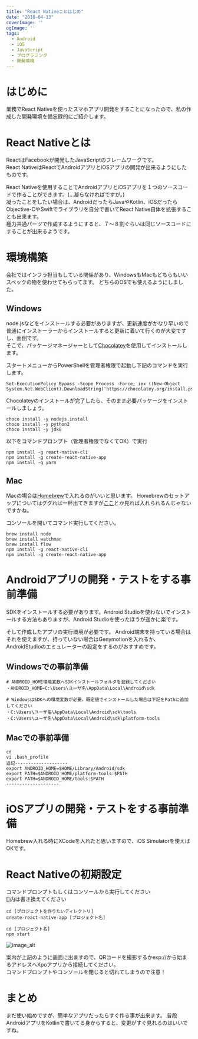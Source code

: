 ```yaml
---
title: "React Nativeことはじめ"
date: "2018-04-13"
coverImage: ''
ogImage: ''
tags: 
  - Android
  - iOS
  - JavaScript
  - プログラミング
  - 開発環境
---
```

# はじめに
業務でReact Nativeを使ったスマホアプリ開発をすることになったので、私の作成した開発環境を備忘録的にご紹介します。

# React Nativeとは
ReactはFacebookが開発したJavaScriptのフレームワークです。  
React NativeはReactでAndroidアプリとiOSアプリの開発が出来るようにしたものです。

React Nativeを使用することでAndroidアプリとiOSアプリを１つのソースコードで作ることができます。(…凝らなければですが。)  
凝ったことをしたい場合は、AndroidだったらJavaやKotlin、iOSだったらObjective-CやSwiftでライブラリを自分で書いてReact Native自体を拡張することも出来ます。  
極力共通パーツで作成するようにすると、７～８割ぐらいは同じソースコードにすることが出来るようです。

# 環境構築
会社ではインフラ担当もしている関係があり、WindowsもMacもどちらもいいスペックの物を使わせてもらってます。
どちらのOSでも使えるようにしました。
## Windows
node.jsなどをインストールする必要がありますが、更新速度がかなり早いので普通にインストーラーからインストールすると更新に着いて行くのが大変ですし、面倒です。  
そこで、パッケージマネージャーとして[Chocolatey](https://chocolatey.org/)を使用してインストールします。

スタートメニューからPowerShellを管理者権限で起動し下記のコマンドを実行します。
```
Set-ExecutionPolicy Bypass -Scope Process -Force; iex ((New-Object System.Net.WebClient).DownloadString('https://chocolatey.org/install.ps1'))
```
Chocolateyのインストールが完了したら、そのまま必要パッケージをインストールしましょう。
```
choco install -y nodejs.install
choco install -y python2
choco install -y jdk8
```
以下をコマンドプロンプト（管理者権限でなくてOK）で実行
```
npm install -g react-native-cli
npm install -g create-react-native-app
npm install -g yarn
```

## Mac
Macの場合は[Homebrew](https://brew.sh/index_ja.html)で入れるのがいいと思います。
Homebrewのセットアップについてはググれば一杯出てきますが[ここ](https://qiita.com/balius_1064/items/ac7dff5ef10eaf69996f)とか見れば入れられるんじゃないですかね。

コンソールを開いてコマンド実行してください。
```
brew install node
brew install watchman
brew install flow
npm install -g react-native-cli
npm install -g create-react-native-app
```

# Androidアプリの開発・テストをする事前準備
SDKをインストールする必要があります。Android Studioを使わないでインストールする方法もありますが、Android Studioを使ったほうが遥かに楽です。

そして作成したアプリの実行環境が必要です。
Android端末を持っている場合はそれを使えますが、持っていない場合はGenymotionを入れるか、AndroidStudioのエミュレーターの設定をするのがおすすめです。

## Windowsでの事前準備
```
# ANDROID_HOME環境変数へSDKインストールフォルダを登録してください
・ANDROID_HOME=C:\Users\ユーザ名\AppData\Local\Android\sdk

# WindowsはSDKへの環境変数が必要。既定値でインストールした場合は下記をPathに追加してください
・C:\Users\ユーザ名\AppData\Local\Android\sdk\tools
・C:\Users\ユーザ名\AppData\Local\Android\sdk\platform-tools
```

## Macでの事前準備
```
cd
vi .bash_profile
追記--------------------
export ANDROID_HOME=$HOME/Library/Android/sdk
export PATH=$ANDROID_HOME/platform-tools:$PATH
export PATH=$ANDROID_HOME/tools:$PATH
--------------------
```

# iOSアプリの開発・テストをする事前準備
Homebrew入れる時にXCodeを入れたと思いますので、iOS Simulatorを使えばOKです。

# React Nativeの初期設定
コマンドプロンプトもしくはコンソールから実行してください  
[]内は書き換えてください
```
cd [プロジェクトを作りたいディレクトリ]
create-react-native-app [プロジェクト名]

cd [プロジェクト名]
npm start
```

![image_alt](/images/development-0002/prompt.png)

案内が上記のように画面に出ますので、QRコードを撮影するかexp://から始まるアドレスへXpoアプリから接続してください。  
コマンドプロンプトやコンソールを閉じると切れてしまうので注意！

# まとめ
まだ使い始めですが、簡単なアプリだったらすぐ作る事が出来ます。
普段AndroidアプリをKotlinで書いてる身からすると、変更がすぐ見れるのはいいですね。
